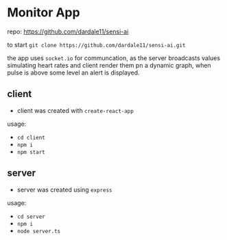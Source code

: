 # Monitor App

repo: https://github.com/dardale11/sensi-ai

to start `git clone https://github.com/dardale11/sensi-ai.git`

the app uses `socket.io` for communcation, as the server broadcasts values simulating heart rates and client render them pn a dynamic graph, when pulse is above some level an alert is displayed.

## client

- client was created with `create-react-app`

usage:

- `cd client`
- `npm i`
- `npm start`

## server

- server was created using `express `

usage:

- `cd server`
- `npm i`
- `node server.ts`
